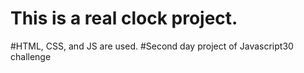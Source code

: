 # This is a real clock project.
#HTML, CSS, and JS are used.
#Second day project of Javascript30 challenge